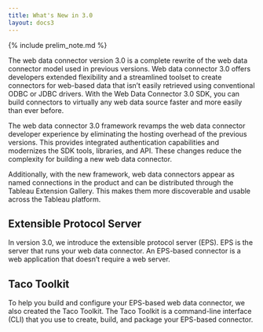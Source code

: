 ```yaml
---
title: What's New in 3.0
layout: docs3
---
```

{% include prelim_note.md %}

The web data connector version 3.0 is a complete rewrite of the web data connector model used in previous versions. Web data connector 3.0 offers developers extended flexibility and a streamlined toolset to create connectors for web-based data that isn’t easily retrieved using conventional ODBC or JDBC drivers. With the Web Data Connector 3.0 SDK, you can build connectors to virtually any web data source faster and more easily than ever before.

The web data connector 3.0 framework revamps the web data connector developer experience by eliminating the hosting overhead of the previous versions. This provides integrated authentication capabilities and modernizes the SDK tools, libraries, and API. These changes reduce the complexity for building a new web data connector.

Additionally, with the new framework, web data connectors appear as named connections in the product and can be distributed through the Tableau Extension Gallery. This makes them more discoverable and usable across the Tableau platform.

## Extensible Protocol Server

In version 3.0, we introduce the extensible protocol server (EPS). EPS is the server that runs your web data connector. An EPS-based connector is a web application that doesn’t require a web server.

## Taco Toolkit

To help you build and configure your EPS-based web data connector, we also created the Taco Toolkit. The Taco Toolkit is a command-line interface (CLI) that you use to create, build, and package your EPS-based connector.